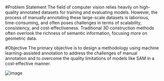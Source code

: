 #Problem Statement
The field of computer vision relies heavily on high-quality annotated datasets for training and evaluating models. However, the process of manually annotating these large-scale datasets is laborious, time-consuming, and often poses challenges in terms of scalability, consistency, and cost-effectiveness. Traditional 3D construction methods often overlook the richness of semantic information, focusing more on geometric data.

#Objective
The primary objective is to design a methodology using machine learning-assisted annotation to address the challenges of manual annotation and to overcome the quality limitations of models like SAM in a cost-effective manner. 

![image](https://github.com/snackasnack/CAM4SAM/assets/72505694/1b0f2606-4d0b-4c41-9e26-d6365c800334)
